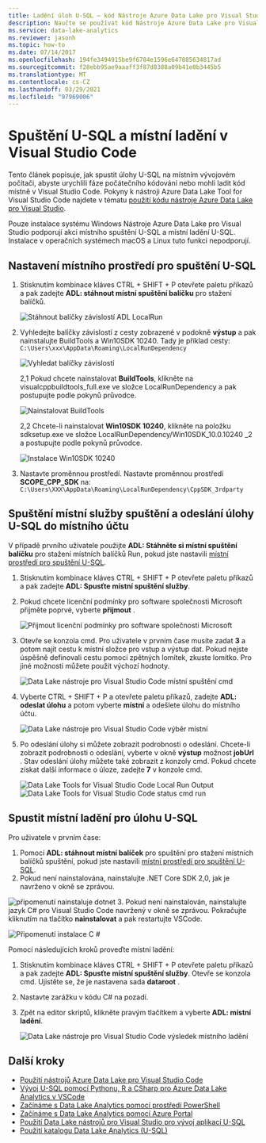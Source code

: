 ```yaml
---
title: Ladění úloh U-SQL – kód Nástroje Azure Data Lake pro Visual Studio
description: Naučte se používat kód Nástroje Azure Data Lake pro Visual Studio ke spouštění a ladění úloh U-SQL místně.
ms.service: data-lake-analytics
ms.reviewer: jasonh
ms.topic: how-to
ms.date: 07/14/2017
ms.openlocfilehash: 194fe3494915be9f6784e1596e647885634817ad
ms.sourcegitcommit: f28ebb95ae9aaaff3f87d8388a09b41e0b3445b5
ms.translationtype: MT
ms.contentlocale: cs-CZ
ms.lasthandoff: 03/29/2021
ms.locfileid: "97969006"
---
```

# <a name="run-u-sql-and-debug-locally-in-visual-studio-code"></a>Spuštění U-SQL a místní ladění v Visual Studio Code
Tento článek popisuje, jak spustit úlohy U-SQL na místním vývojovém počítači, abyste urychlili fáze počátečního kódování nebo mohli ladit kód místně v Visual Studio Code. Pokyny k nástroji Azure Data Lake Tool for Visual Studio Code najdete v tématu [použití kódu nástroje Azure Data Lake pro Visual Studio](data-lake-analytics-data-lake-tools-for-vscode.md).

Pouze instalace systému Windows Nástroje Azure Data Lake pro Visual Studio podporují akci místního spuštění U-SQL a místní ladění U-SQL. Instalace v operačních systémech macOS a Linux tuto funkci nepodporují.

## <a name="set-up-the-u-sql-local-run-environment"></a>Nastavení místního prostředí pro spuštění U-SQL

1. Stisknutím kombinace kláves CTRL + SHIFT + P otevřete paletu příkazů a pak zadejte **ADL: stáhnout místní spuštění balíčku** pro stažení balíčků.  

   ![Stáhnout balíčky závislostí ADL LocalRun](./media/data-lake-analytics-data-lake-tools-for-vscode-local-run-and-debug/downloadtheadllocalrunpackage.png)

2. Vyhledejte balíčky závislostí z cesty zobrazené v podokně **výstup** a pak nainstalujte BuildTools a Win10SDK 10240. Tady je příklad cesty:  
`C:\Users\xxx\AppData\Roaming\LocalRunDependency` 

   ![Vyhledat balíčky závislostí](./media/data-lake-analytics-data-lake-tools-for-vscode-local-run-and-debug/LocateDependencyPath.png)

   2,1 Pokud chcete nainstalovat **BuildTools**, klikněte na visualcppbuildtools_full.exe ve složce LocalRunDependency a pak postupujte podle pokynů průvodce.   

    ![Nainstalovat BuildTools](./media/data-lake-analytics-data-lake-tools-for-vscode-local-run-and-debug/InstallBuildTools.png)

   2,2 Chcete-li nainstalovat **Win10SDK 10240**, klikněte na položku sdksetup.exe ve složce LocalRunDependency/Win10SDK_10.0.10240 _2 a postupujte podle pokynů průvodce.  

    ![Instalace Win10SDK 10240](./media/data-lake-analytics-data-lake-tools-for-vscode-local-run-and-debug/InstallWin10SDK.png)

3. Nastavte proměnnou prostředí. Nastavte proměnnou prostředí **SCOPE_CPP_SDK** na:  
`C:\Users\XXX\AppData\Roaming\LocalRunDependency\CppSDK_3rdparty`  


## <a name="start-the-local-run-service-and-submit-the-u-sql-job-to-a-local-account"></a>Spuštění místní služby spuštění a odeslání úlohy U-SQL do místního účtu 
V případě prvního uživatele použijte **ADL: Stáhněte si místní spuštění balíčku** pro stažení místních balíčků Run, pokud jste nastavili [místní prostředí pro spuštění U-SQL](#set-up-the-u-sql-local-run-environment).

1. Stisknutím kombinace kláves CTRL + SHIFT + P otevřete paletu příkazů a pak zadejte **ADL: Spusťte místní spuštění služby**.   
2. Pokud chcete licenční podmínky pro software společnosti Microsoft přijměte poprvé, vyberte **přijmout** . 

   ![Přijmout licenční podmínky pro software společnosti Microsoft](./media/data-lake-analytics-data-lake-tools-for-vscode-local-run-and-debug/AcceptEULA.png)   
3. Otevře se konzola cmd. Pro uživatele v prvním čase musíte zadat **3** a potom najít cestu k místní složce pro vstup a výstup dat. Pokud nejste úspěšně definovali cestu pomocí zpětných lomítek, zkuste lomítko. Pro jiné možnosti můžete použít výchozí hodnoty.

   ![Data Lake nástroje pro Visual Studio Code místní spuštění cmd](./media/data-lake-analytics-data-lake-tools-for-vscode-local-run-and-debug/data-lake-tools-for-vscode-local-run-cmd.png)
4. Vyberte CTRL + SHIFT + P a otevřete paletu příkazů, zadejte **ADL: odeslat úlohu** a potom vyberte **místní** a odešlete úlohu do místního účtu.

   ![Data Lake nástroje pro Visual Studio Code výběr místní](./media/data-lake-analytics-data-lake-tools-for-vscode-local-run-and-debug/data-lake-tools-for-vscode-select-local.png)
5. Po odeslání úlohy si můžete zobrazit podrobnosti o odeslání. Chcete-li zobrazit podrobnosti o odeslání, vyberte v okně **výstup** možnost **jobUrl** . Stav odeslání úlohy můžete také zobrazit z konzoly cmd. Pokud chcete získat další informace o úloze, zadejte **7** v konzole cmd.

   ![Data Lake Tools for Visual Studio Code Local Run Output ](./media/data-lake-analytics-data-lake-tools-for-vscode-local-run-and-debug/data-lake-tools-for-vscode-local-run-result.png)
    ![ Data Lake Tools for Visual Studio Code status cmd run](./media/data-lake-analytics-data-lake-tools-for-vscode-local-run-and-debug/data-lake-tools-for-vscode-localrun-cmd-status.png) 


## <a name="start-a-local-debug-for-the-u-sql-job"></a>Spustit místní ladění pro úlohu U-SQL  
Pro uživatele v prvním čase:

1. Pomocí **ADL: stáhnout místní balíček** pro spuštění pro stažení místních balíčků spuštění, pokud jste nastavili [místní prostředí pro spuštění U-SQL](#set-up-the-u-sql-local-run-environment).
2. Pokud není nainstalována, nainstalujte .NET Core SDK 2,0, jak je navrženo v okně se zprávou.
 
  ![připomenutí nainstaluje dotnet](./media/data-lake-analytics-data-lake-tools-for-vscode-local-run-and-debug/remind-install-dotnet.png)
3. Pokud není nainstalován, nainstalujte jazyk C# pro Visual Studio Code navržený v okně se zprávou. Pokračujte kliknutím na tlačítko **nainstalovat** a pak restartujte VSCode.

![Připomenutí instalace C #](./media/data-lake-analytics-data-lake-tools-for-vscode-local-run-and-debug/install-csharp.png)

Pomocí následujících kroků proveďte místní ladění:
  
1. Stisknutím kombinace kláves CTRL + SHIFT + P otevřete paletu příkazů a pak zadejte **ADL: Spusťte místní spuštění služby**. Otevře se konzola cmd. Ujistěte se, že je nastavena sada **dataroot** .
2. Nastavte zarážku v kódu C# na pozadí.
3. Zpět na editor skriptů, klikněte pravým tlačítkem a vyberte **ADL: místní ladění**.
    
   ![Data Lake nástroje pro Visual Studio Code výsledek místního ladění](./media/data-lake-analytics-data-lake-tools-for-vscode-local-run-and-debug/data-lake-tools-for-vscode-local-debug-result.png)


## <a name="next-steps"></a>Další kroky
* [Použití nástrojů Azure Data Lake pro Visual Studio Code](data-lake-analytics-data-lake-tools-for-vscode.md)
* [Vývoj U-SQL pomocí Pythonu, R a CSharp pro Azure Data Lake Analytics v VSCode](data-lake-analytics-u-sql-develop-with-python-r-csharp-in-vscode.md)
* [Začínáme s Data Lake Analytics pomocí prostředí PowerShell](data-lake-analytics-get-started-powershell.md)
* [Začínáme s Data Lake Analytics pomocí Azure Portal](data-lake-analytics-get-started-portal.md)
* [Použití Data Lake nástrojů pro Visual Studio pro vývoj aplikací U-SQL](data-lake-analytics-data-lake-tools-get-started.md)
* [Použití katalogu Data Lake Analytics (U-SQL)](./data-lake-analytics-u-sql-get-started.md)

